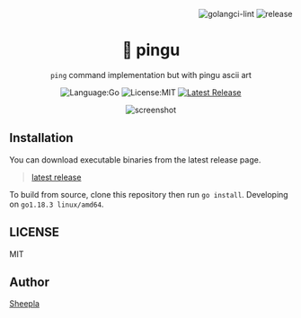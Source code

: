 <div align="right">

![golangci-lint](https://github.com/sheepla/pingu/actions/workflows/golangci-lint.yml/badge.svg)
![release](https://github.com/sheepla/pingu/actions/workflows/release.yml/badge.svg)

</div>


<div align="center">

# 🐧 pingu

`ping` command implementation but with pingu ascii art


![Language:Go](https://img.shields.io/static/v1?label=Language&message=Go&color=blue&style=flat-square)
![License:MIT](https://img.shields.io/static/v1?label=License&message=MIT&color=blue&style=flat-square)
[![Latest Release](https://img.shields.io/github/v/release/sheepla/pingu?style=flat-square)](https://github.com/sheepla/pingu/releases/latest)

</div>

<div align="center" width="70%">

![screenshot](https://user-images.githubusercontent.com/62412884/173192079-a6229925-2575-476c-9bb1-b5f0c6e2dbfc.png)

</div>

## Installation

You can download executable binaries from the latest release page.

> [latest release](https://github.com/sheepla/pingu/releases/latest)

To build from source, clone this repository then run `go install`. Developing on `go1.18.3 linux/amd64`.

## LICENSE

MIT

## Author

[Sheepla](https://github.com/sheepla)

